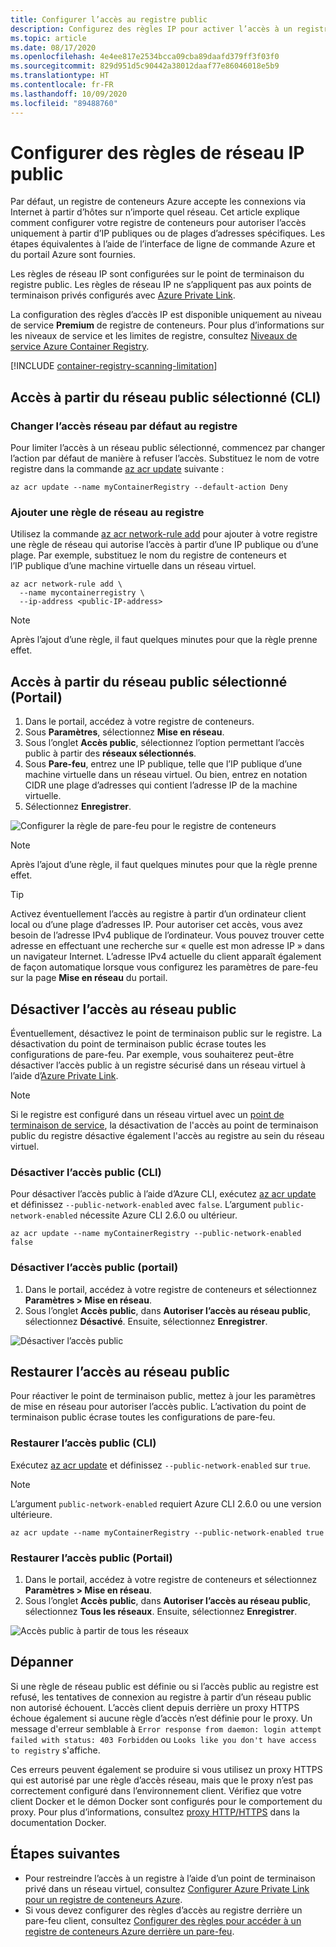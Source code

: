 ```yaml
---
title: Configurer l’accès au registre public
description: Configurez des règles IP pour activer l’accès à un registre de conteneurs Azure à partir de certaines IP publiques ou plages d’adresses.
ms.topic: article
ms.date: 08/17/2020
ms.openlocfilehash: 4e4ee817e2534bcca09cba89daafd379ff3f03f0
ms.sourcegitcommit: 829d951d5c90442a38012daaf77e86046018e5b9
ms.translationtype: HT
ms.contentlocale: fr-FR
ms.lasthandoff: 10/09/2020
ms.locfileid: "89488760"
---
```

# <a name="configure-public-ip-network-rules"></a>Configurer des règles de réseau IP public

Par défaut, un registre de conteneurs Azure accepte les connexions via Internet à partir d’hôtes sur n’importe quel réseau. Cet article explique comment configurer votre registre de conteneurs pour autoriser l’accès uniquement à partir d’IP publiques ou de plages d’adresses spécifiques. Les étapes équivalentes à l’aide de l’interface de ligne de commande Azure et du portail Azure sont fournies.

Les règles de réseau IP sont configurées sur le point de terminaison du registre public. Les règles de réseau IP ne s’appliquent pas aux points de terminaison privés configurés avec [Azure Private Link](container-registry-private-link.md).

La configuration des règles d’accès IP est disponible uniquement au niveau de service **Premium** de registre de conteneurs. Pour plus d’informations sur les niveaux de service et les limites de registre, consultez [Niveaux de service Azure Container Registry](container-registry-skus.md).

[!INCLUDE [container-registry-scanning-limitation](../../includes/container-registry-scanning-limitation.md)]

## <a name="access-from-selected-public-network---cli"></a>Accès à partir du réseau public sélectionné (CLI)

### <a name="change-default-network-access-to-registry"></a>Changer l’accès réseau par défaut au registre

Pour limiter l’accès à un réseau public sélectionné, commencez par changer l’action par défaut de manière à refuser l’accès. Substituez le nom de votre registre dans la commande [az acr update][az-acr-update] suivante :

```azurecli
az acr update --name myContainerRegistry --default-action Deny
```

### <a name="add-network-rule-to-registry"></a>Ajouter une règle de réseau au registre

Utilisez la commande [az acr network-rule add][az-acr-network-rule-add] pour ajouter à votre registre une règle de réseau qui autorise l’accès à partir d’une IP publique ou d’une plage. Par exemple, substituez le nom du registre de conteneurs et l’IP publique d’une machine virtuelle dans un réseau virtuel.

```azurecli
az acr network-rule add \
  --name mycontainerregistry \
  --ip-address <public-IP-address>
```

> [!NOTE]
> Après l’ajout d’une règle, il faut quelques minutes pour que la règle prenne effet.

## <a name="access-from-selected-public-network---portal"></a>Accès à partir du réseau public sélectionné (Portail)

1. Dans le portail, accédez à votre registre de conteneurs.
1. Sous **Paramètres**, sélectionnez **Mise en réseau**.
1. Sous l’onglet **Accès public**, sélectionnez l’option permettant l’accès public à partir des **réseaux sélectionnés**.
1. Sous **Pare-feu**, entrez une IP publique, telle que l’IP publique d’une machine virtuelle dans un réseau virtuel. Ou bien, entrez en notation CIDR une plage d’adresses qui contient l’adresse IP de la machine virtuelle.
1. Sélectionnez **Enregistrer**.

![Configurer la règle de pare-feu pour le registre de conteneurs][acr-access-selected-networks]

> [!NOTE]
> Après l’ajout d’une règle, il faut quelques minutes pour que la règle prenne effet.

> [!TIP]
> Activez éventuellement l’accès au registre à partir d’un ordinateur client local ou d’une plage d’adresses IP. Pour autoriser cet accès, vous avez besoin de l’adresse IPv4 publique de l’ordinateur. Vous pouvez trouver cette adresse en effectuant une recherche sur « quelle est mon adresse IP » dans un navigateur Internet. L’adresse IPv4 actuelle du client apparaît également de façon automatique lorsque vous configurez les paramètres de pare-feu sur la page **Mise en réseau** du portail.

## <a name="disable-public-network-access"></a>Désactiver l’accès au réseau public

Éventuellement, désactivez le point de terminaison public sur le registre. La désactivation du point de terminaison public écrase toutes les configurations de pare-feu. Par exemple, vous souhaiterez peut-être désactiver l’accès public à un registre sécurisé dans un réseau virtuel à l’aide d’[Azure Private Link](container-registry-private-link.md).

> [!NOTE]
> Si le registre est configuré dans un réseau virtuel avec un [point de terminaison de service](container-registry-vnet.md), la désactivation de l'accès au point de terminaison public du registre désactive également l'accès au registre au sein du réseau virtuel.

### <a name="disable-public-access---cli"></a>Désactiver l’accès public (CLI)

Pour désactiver l’accès public à l’aide d’Azure CLI, exécutez [az acr update][az-acr-update] et définissez `--public-network-enabled` avec `false`. L’argument `public-network-enabled` nécessite Azure CLI 2.6.0 ou ultérieur. 

```azurecli
az acr update --name myContainerRegistry --public-network-enabled false
```

### <a name="disable-public-access---portal"></a>Désactiver l’accès public (portail)

1. Dans le portail, accédez à votre registre de conteneurs et sélectionnez **Paramètres > Mise en réseau**.
1. Sous l’onglet **Accès public**, dans **Autoriser l’accès au réseau public**, sélectionnez **Désactivé**. Ensuite, sélectionnez **Enregistrer**.

![Désactiver l’accès public][acr-access-disabled]


## <a name="restore-public-network-access"></a>Restaurer l’accès au réseau public

Pour réactiver le point de terminaison public, mettez à jour les paramètres de mise en réseau pour autoriser l’accès public. L’activation du point de terminaison public écrase toutes les configurations de pare-feu. 

### <a name="restore-public-access---cli"></a>Restaurer l’accès public (CLI)

Exécutez [az acr update][az-acr-update] et définissez `--public-network-enabled` sur `true`. 

> [!NOTE]
> L’argument `public-network-enabled` requiert Azure CLI 2.6.0 ou une version ultérieure. 

```azurecli
az acr update --name myContainerRegistry --public-network-enabled true
```

### <a name="restore-public-access---portal"></a>Restaurer l’accès public (Portail)

1. Dans le portail, accédez à votre registre de conteneurs et sélectionnez **Paramètres > Mise en réseau**.
1. Sous l’onglet **Accès public**, dans **Autoriser l’accès au réseau public**, sélectionnez **Tous les réseaux**. Ensuite, sélectionnez **Enregistrer**.

![Accès public à partir de tous les réseaux][acr-access-all-networks]

## <a name="troubleshoot"></a>Dépanner

Si une règle de réseau public est définie ou si l’accès public au registre est refusé, les tentatives de connexion au registre à partir d’un réseau public non autorisé échouent. L’accès client depuis derrière un proxy HTTPS échoue également si aucune règle d’accès n’est définie pour le proxy. Un message d'erreur semblable à `Error response from daemon: login attempt failed with status: 403 Forbidden` ou `Looks like you don't have access to registry` s'affiche.

Ces erreurs peuvent également se produire si vous utilisez un proxy HTTPS qui est autorisé par une règle d’accès réseau, mais que le proxy n’est pas correctement configuré dans l’environnement client. Vérifiez que votre client Docker et le démon Docker sont configurés pour le comportement du proxy. Pour plus d’informations, consultez [proxy HTTP/HTTPS](https://docs.docker.com/config/daemon/systemd/#httphttps-proxy) dans la documentation Docker.


## <a name="next-steps"></a>Étapes suivantes

* Pour restreindre l’accès à un registre à l’aide d’un point de terminaison privé dans un réseau virtuel, consultez [Configurer Azure Private Link pour un registre de conteneurs Azure](container-registry-private-link.md).
* Si vous devez configurer des règles d’accès au registre derrière un pare-feu client, consultez [Configurer des règles pour accéder à un registre de conteneurs Azure derrière un pare-feu](container-registry-firewall-access-rules.md).

[az-acr-login]: /cli/azure/acr#az-acr-login
[az-acr-network-rule-add]: /cli/azure/acr/network-rule/#az-acr-network-rule-add
[az-acr-network-rule-remove]: /cli/azure/acr/network-rule/#az-acr-network-rule-remove
[az-acr-network-rule-list]: /cli/azure/acr/network-rule/#az-acr-network-rule-list
[az-acr-run]: /cli/azure/acr#az-acr-run
[az-acr-update]: /cli/azure/acr#az-acr-update
[quickstart-portal]: container-registry-get-started-portal.md
[quickstart-cli]: container-registry-get-started-azure-cli.md
[azure-portal]: https://portal.azure.com

[acr-access-selected-networks]: ./media/container-registry-access-selected-networks/acr-access-selected-networks.png
[acr-access-disabled]: ./media/container-registry-access-selected-networks/acr-access-disabled.png
[acr-access-all-networks]: ./media/container-registry-access-selected-networks/acr-access-all-networks.png
